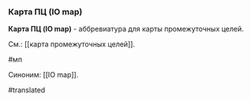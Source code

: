### Карта ПЦ (IO map)

**Карта ПЦ (IO map)** - аббревиатура для карты промежуточных целей.

См.: [[карта промежуточных целей]].

#мп

Синоним: [[IO map]].

#translated
